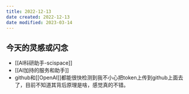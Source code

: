 ```yaml
---
title: 2022-12-13
date created: 2022-12-13
date modified: 2023-03-14
---
```


## 今天的灵感或闪念

- [[AI科研助手-scispace]]
- [[AI加持的服务和助手]]
- github和[[OpenAI]]都能很快检测到我不小心把token上传到github上面去了，目前不知道其背后原理是啥，感觉真的不错。
